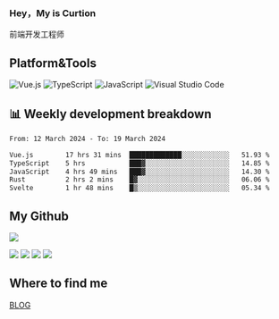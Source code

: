 ### Hey，My is Curtion
前端开发工程师
## Platform&Tools

![Vue.js](https://img.shields.io/badge/-Vue.js-4FC08D?style=flat-square&logo=Vue.js&logoColor=white)
![TypeScript](https://img.shields.io/badge/-TypeScript-007ACC?style=flat-square&logo=typescript&logoColor=white)
![JavaScript](https://img.shields.io/badge/-JavaScript-F7DF1E?style=flat-square&logo=javascript&logoColor=black)
![Visual Studio Code](https://img.shields.io/badge/-VSCode-007ACC?style=flat-square&logo=Visual-Studio-Code&logoColor=white)

## 📊 Weekly development breakdown

<!--START_SECTION:waka-->

```txt
From: 12 March 2024 - To: 19 March 2024

Vue.js        17 hrs 31 mins  █████████████░░░░░░░░░░░░   51.93 %
TypeScript    5 hrs           ███▓░░░░░░░░░░░░░░░░░░░░░   14.85 %
JavaScript    4 hrs 49 mins   ███▓░░░░░░░░░░░░░░░░░░░░░   14.30 %
Rust          2 hrs 2 mins    █▓░░░░░░░░░░░░░░░░░░░░░░░   06.06 %
Svelte        1 hr 48 mins    █▒░░░░░░░░░░░░░░░░░░░░░░░   05.34 %
```

<!--END_SECTION:waka-->

## My Github

![](http://github-profile-summary-cards.vercel.app/api/cards/profile-details?username=curtion&theme=nord_bright)

![](http://github-profile-summary-cards.vercel.app/api/cards/stats?username=curtion&theme=nord_bright)
![](http://github-profile-summary-cards.vercel.app/api/cards/productive-time?username=curtion&theme=nord_bright&utcOffset=8)
![](http://github-profile-summary-cards.vercel.app/api/cards/repos-per-language?username=curtion&theme=nord_bright)
![](http://github-profile-summary-cards.vercel.app/api/cards/most-commit-language?username=curtion&theme=nord_bright)

## Where to find me

[BLOG](https://blog.3gxk.net)
